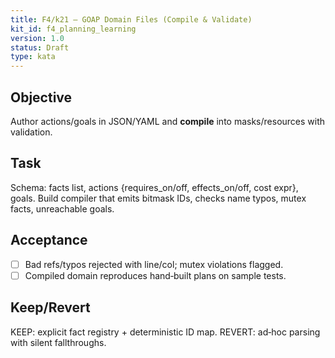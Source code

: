 ```yaml
---
title: F4/k21 — GOAP Domain Files (Compile & Validate)
kit_id: f4_planning_learning
version: 1.0
status: Draft
type: kata
---
```

## Objective
Author actions/goals in JSON/YAML and **compile** into masks/resources with validation.
## Task
Schema: facts list, actions {requires_on/off, effects_on/off, cost expr}, goals. Build compiler that emits bitmask IDs, checks name typos, mutex facts, unreachable goals.
## Acceptance
- [ ] Bad refs/typos rejected with line/col; mutex violations flagged.
- [ ] Compiled domain reproduces hand‑built plans on sample tests.
## Keep/Revert
KEEP: explicit fact registry + deterministic ID map. REVERT: ad‑hoc parsing with silent fallthroughs.